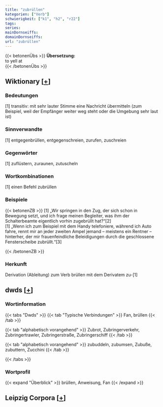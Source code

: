 ```yaml
---
title: "zubrüllen"
kategorien: ["Verb"]
schwierigkeit: ["k1", "h2", "r22"]
tags:
series:
mainDornseiffs:
domainDornseiffs:
url: "zubrüllen"
---
```


{{< betonenÜbs >}}
**Übersetzung:**  
to yell  at  
{{< /betonenÜbs >}}

## Wiktionary [[+](https://de.wiktionary.org/wiki/zubrüllen)]

### Bedeutungen
[1] transitiv: mit sehr lauter Stimme eine Nachricht übermitteln (zum Beispiel, weil der Empfänger weiter weg steht oder die Umgebung sehr laut ist)  

### Sinnverwandte
[1] entgegenbrüllen, entgegenschreien, zurufen, zuschreien  

### Gegenwörter
[1] zuflüstern, zuraunen, zutuscheln  

### Wortkombinationen
[1] einen Befehl zubrüllen  

### Beispiele
{{< betonenZB >}}
[1] „Wir springen in den Zug, der sich schon in Bewegung setzt, und ich frage meinen Begleiter, was ihm der Schalterbeamte eigentlich vorhin zugebrüllt hat?“[2]  
[1] „Wenn ich zum Beispiel mit dem Handy telefoniere, während ich Auto fahre, rennt mir an jeder zweiten Ampel jemand – meistens ein Rentner – hinterher, der mir frauenfeindliche Beleidigungen durch die geschlossene Fensterscheibe zubrüllt.“[3]  

{{< /betonenZB >}}
### Herkunft
Derivation (Ableitung) zum Verb brüllen mit dem Derivatem zu-[1]  



## dwds [[+](https://www.dwds.de/wb/zubrüllen)]

### Wortinformation
{{< tabs "Dwds" >}}
{{< tab "Typische Verbindungen" >}}
Fan, brüllen
{{< /tab >}}

{{< tab "alphabetisch vorangehend" >}}
Zubrot, Zubringerverkehr, Zubringertrawler, Zubringerstraße, Zubringerschiff
{{< /tab >}}

{{< tab "alphabetisch vorangehend" >}}
zubuddeln, zubumsen, Zubuße, zubuttern, Zucchini
{{< /tab >}}

{{< /tabs >}}

### Wortprofil
{{< expand "Überblick" >}} brüllen, Anweisung, Fan {{< /expand >}}

## Leipzig Corpora [[+](https://corpora.uni-leipzig.de/en/res?word=zubrüllen&corpusId=deu_newscrawl-public_2018)]

